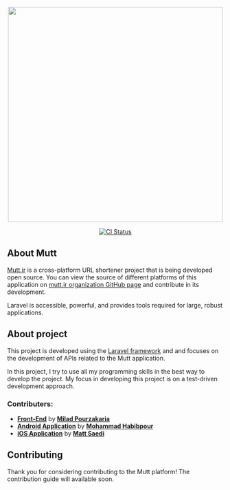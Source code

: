 <p align="center"><a href="https://laravel.com" target="_blank"><img src="https://xenops.ir/mutt.png" width="500"></a></p>

<p align="center">
<a href="https://github.com/mutt-ir/backend/actions/workflows/ci.yml"><img src="https://github.com/mutt-ir/backend/actions/workflows/ci.yml/badge.svg" alt="CI Status"></a>
</p>

## About Mutt

[Mutt.ir](https://mutt.ir) is a cross-platform URL shortener project that is being developed open source. You can view the source of different platforms of this application on <a href="https://github.com/mutt-ir" target="_blank">mutt.ir organization GitHub page</a> and contribute in its development.


Laravel is accessible, powerful, and provides tools required for large, robust applications.

## About project

This project is developed using the <a href="https://github.com/laravel/laravel" target="_blank">Laravel framework</a> and and focuses on the development of APIs related to the Mutt application.

In this project, I try to use all my programming skills in the best way to develop the project. My focus in developing this project is on a test-driven development approach.

### Contributers:

- **[Front-End](https://github.ir/mutt-ir)** by **[Milad Pourzakaria](https://github.com/m174d)**
- **[Android Application](https://github.ir/mutt-ir/AndroidApp)** by **[Mohammad Habibpour](https://github.com/mohammadhabibpour)**
- **[iOS Application](https://github.ir/mutt-ir/iOSApplication)** by **[Matt Saedi](https://github.com/MattSaedi)**

## Contributing

Thank you for considering contributing to the Mutt platform! The contribution guide will available soon.
